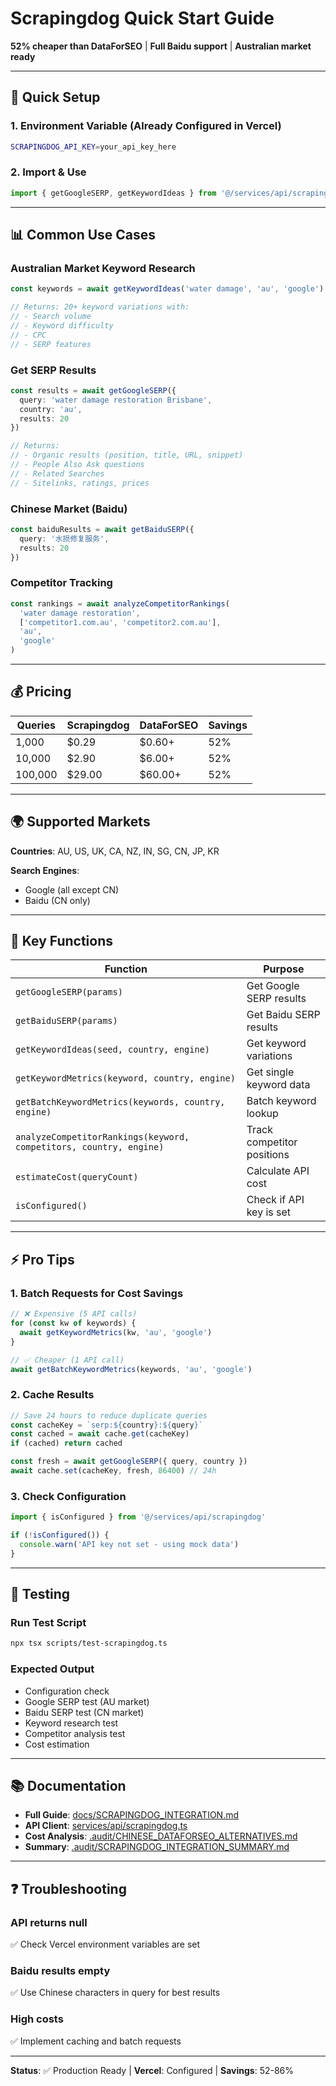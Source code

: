 # Scrapingdog Quick Start Guide

**52% cheaper than DataForSEO** | **Full Baidu support** | **Australian market ready**

---

## 🚀 Quick Setup

### 1. Environment Variable (Already Configured in Vercel)
```bash
SCRAPINGDOG_API_KEY=your_api_key_here
```

### 2. Import & Use
```typescript
import { getGoogleSERP, getKeywordIdeas } from '@/services/api/scrapingdog'
```

---

## 📊 Common Use Cases

### Australian Market Keyword Research
```typescript
const keywords = await getKeywordIdeas('water damage', 'au', 'google')

// Returns: 20+ keyword variations with:
// - Search volume
// - Keyword difficulty
// - CPC
// - SERP features
```

### Get SERP Results
```typescript
const results = await getGoogleSERP({
  query: 'water damage restoration Brisbane',
  country: 'au',
  results: 20
})

// Returns:
// - Organic results (position, title, URL, snippet)
// - People Also Ask questions
// - Related Searches
// - Sitelinks, ratings, prices
```

### Chinese Market (Baidu)
```typescript
const baiduResults = await getBaiduSERP({
  query: '水损修复服务',
  results: 20
})
```

### Competitor Tracking
```typescript
const rankings = await analyzeCompetitorRankings(
  'water damage restoration',
  ['competitor1.com.au', 'competitor2.com.au'],
  'au',
  'google'
)
```

---

## 💰 Pricing

| Queries | Scrapingdog | DataForSEO | Savings |
|---------|------------|------------|---------|
| 1,000   | $0.29      | $0.60+     | 52%     |
| 10,000  | $2.90      | $6.00+     | 52%     |
| 100,000 | $29.00     | $60.00+    | 52%     |

---

## 🌍 Supported Markets

**Countries**: AU, US, UK, CA, NZ, IN, SG, CN, JP, KR

**Search Engines**:
- Google (all except CN)
- Baidu (CN only)

---

## 📝 Key Functions

| Function | Purpose |
|----------|---------|
| `getGoogleSERP(params)` | Get Google SERP results |
| `getBaiduSERP(params)` | Get Baidu SERP results |
| `getKeywordIdeas(seed, country, engine)` | Get keyword variations |
| `getKeywordMetrics(keyword, country, engine)` | Get single keyword data |
| `getBatchKeywordMetrics(keywords, country, engine)` | Batch keyword lookup |
| `analyzeCompetitorRankings(keyword, competitors, country, engine)` | Track competitor positions |
| `estimateCost(queryCount)` | Calculate API cost |
| `isConfigured()` | Check if API key is set |

---

## ⚡ Pro Tips

### 1. Batch Requests for Cost Savings
```typescript
// ❌ Expensive (5 API calls)
for (const kw of keywords) {
  await getKeywordMetrics(kw, 'au', 'google')
}

// ✅ Cheaper (1 API call)
await getBatchKeywordMetrics(keywords, 'au', 'google')
```

### 2. Cache Results
```typescript
// Save 24 hours to reduce duplicate queries
const cacheKey = `serp:${country}:${query}`
const cached = await cache.get(cacheKey)
if (cached) return cached

const fresh = await getGoogleSERP({ query, country })
await cache.set(cacheKey, fresh, 86400) // 24h
```

### 3. Check Configuration
```typescript
import { isConfigured } from '@/services/api/scrapingdog'

if (!isConfigured()) {
  console.warn('API key not set - using mock data')
}
```

---

## 🧪 Testing

### Run Test Script
```bash
npx tsx scripts/test-scrapingdog.ts
```

### Expected Output
- Configuration check
- Google SERP test (AU market)
- Baidu SERP test (CN market)
- Keyword research test
- Competitor analysis test
- Cost estimation

---

## 📚 Documentation

- **Full Guide**: [docs/SCRAPINGDOG_INTEGRATION.md](SCRAPINGDOG_INTEGRATION.md)
- **API Client**: [services/api/scrapingdog.ts](../services/api/scrapingdog.ts)
- **Cost Analysis**: [.audit/CHINESE_DATAFORSEO_ALTERNATIVES.md](../.audit/CHINESE_DATAFORSEO_ALTERNATIVES.md)
- **Summary**: [.audit/SCRAPINGDOG_INTEGRATION_SUMMARY.md](../.audit/SCRAPINGDOG_INTEGRATION_SUMMARY.md)

---

## ❓ Troubleshooting

### API returns null
✅ Check Vercel environment variables are set

### Baidu results empty
✅ Use Chinese characters in query for best results

### High costs
✅ Implement caching and batch requests

---

**Status**: ✅ Production Ready | **Vercel**: Configured | **Savings**: 52-86%
